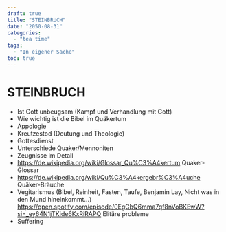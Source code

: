 ```yaml
---
draft: true
title: "STEINBRUCH"
date: "2050-08-31"
categories:
  - "tea time"
tags:
  - "In eigener Sache"
toc: true
---
```




STEINBRUCH
==========

* Ist Gott unbeugsam (Kampf und Verhandlung mit Gott)
* Wie wichtig ist die Bibel im Quäkertum
* Appologie
* Kreutzestod (Deutung und Theologie)
* Gottesdienst
* Unterschiede Quaker/Mennoniten
* Zeugnisse im Detail
* https://de.wikipedia.org/wiki/Glossar_Qu%C3%A4kertum Quaker-Glossar
* https://de.wikipedia.org/wiki/Qu%C3%A4kergebr%C3%A4uche Quäker-Bräuche
* Vegitarismus (Bibel, Reinheit, Fasten, Taufe, Benjamin Lay, Nicht was in den Mund hineinkommt...) https://open.spotify.com/episode/0EgCbQ6mma7qf8nVoBKEwW?si=_ey64N1jTKide6KxRiRAPQ Elitäre probleme
* Suffering